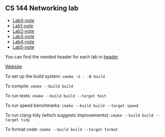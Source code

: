 ## CS 144 Networking lab

- [Lab0-note](./writeups/check0.md) 
- [Lab1-note](./writeups/check1.md)
- [Lab2-note](./writeups/check2.md)
- [Lab3-note](./writeups/check3.md)
- [Lab4-note](./writeups/check4.md)
- [Lab5-note](./writeups/check5.md)

You can find the needed header for each lab in [header](./writeups/header.md)

[Website]( https://cs144.stanford.edu)

To set up the build system: `cmake -S . -B build`

To compile: `cmake --build build`

To run tests: `cmake --build build --target test`

To run speed benchmarks: `cmake --build build --target speed`

To run clang-tidy (which suggests improvements): `cmake --build build --target tidy`

To format code: `cmake --build build --target format`